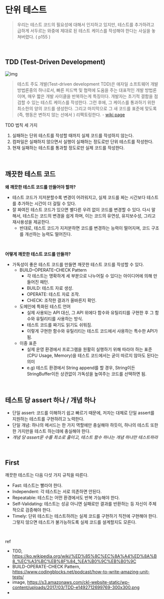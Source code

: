 # 단위 테스트

> 우리는 테스트 코드의 필요성에 대해서 인지하고 있지만, 테스트를 추가하려고 급하게 서두르는 와중에 제대로 된 테스트 케이스를 작성해야 한다는 사실을 놓쳐버렸다. ( p155 )

<br>

## TDD (Test-Driven Development)

![img](https://s3.amazonaws.com/ckl-website-static/wp-content/uploads/2017/03/TDD-e1492712699769-300x300.png)

> 테스트 주도 개발(Test-driven development TDD)은 애자일 소프트웨어 개발 방법론중의 하나로서, 빠른 피드백 및 협력에 도움을 주는 대표적인 개발 방법론이며, 매우 짧은 개발 사이클을 반복하는게 특징이다.
> 개발자는 초기적 결함을 점검할 수 있는 테스트 케이스를 작성한다. 그런 후에, 그 케이스를 통과하기 위한 최소한의 양의 코드를 생성한다. 그리고 마지막으로 그 새 코드를 표준에 맞도록 (즉, 행동은 변하지 않는 선에서 ) 리팩토링한다. - [wiki page](https://ko.wikipedia.org/wiki/%ED%85%8C%EC%8A%A4%ED%8A%B8_%EC%A3%BC%EB%8F%84_%EA%B0%9C%EB%B0%9C)

TDD 법칙 세 가지
1. 실패하는 단위 테스트를 작성할 때까지 실제 코드를 작성하지 않는다.
2. 컴파일은 실패하지 않으면서 실행이 실패하는 정도로만 단위 테스트를 작성한다.
3. 현재 실패하는 테스트를 통과할 정도로만 실제 코드를 작성한다.

<br>

## 깨끗한 테스트 코드

**왜 깨끗한 테스트 코드를 만들어야 할까?**
- 테스트 코드가 지저분할수록 변경이 어려워지고, 실제 코드를 짜는 시간보다 테스트를 추가하는 시간이 더 걸릴 수 있다.
- 잘 짜여진 테스트 코드가 있으면 별다른 우려 없이 코드를 변경할 수 있다. 다시 말해서, 테스트는 코드의 변경을 쉽게 하며, 이는 코드의 유연성, 유지보수성, 그리고 재사용성을 제공한다.
  - 반대로, 테스트 코드가 지저분하면 코드를 변경하는 능력이 떨어지며, 코드 구조를 개선하는 능력도 떨어진다.

<br>

**어떻게 깨끗한 테스트 코드를 만들까?**
- 가독성이 좋은 테스트 코드를 만들면 깨끗한 테스트 코드를 작성할 수 있다.
  - BUILD–OPERATE–CHECK Pattern
    - 각 테스트는 명확하게 세 부분으로 나누어질 수 있다는 아이디어에 의해 만들어진 패턴.
    - BUILD: 테스트 자료 생성.
    - OPERATE: 테스트 자료 조작.
    - CHECK: 조작한 결과가 올바른지 확인.
  - 도메인에 특화된 테스트 언어
    - 실제 사용되는 API 대신, 그 API 위에다 함수와 유틸리티를 구현한 후 그 함수와 유틸리티를 사용하는 방식.
    - 테스트 코드를 짜기도 읽기도 쉬워짐.
    - 이렇게 구현한 함수와 유틸리티는 테스트 코드에서 사용하는 특수한 API가 됨.
  - 이중 표준
    - 실제 운영 환경에서 프로그램을 원활히 실행하기 위해 따라야 하는 표준 (CPU Usage, Memory)을 테스트 코드에서는 굳이 따르지 않아도 된다는 의미
    - e.g) 테스트 환경에서 String append를 할 경우, String이든 StringBuffer이든 상관없이 가독성을 높여주는 코드를 선택하면 됨.

<br>

## 테스트 당 assert 하나 / 개념 하나
- 단일 assert: 코드를 이해하기 쉽고 빠르기 때문에, 저자는 대체로 단일 assert를 지원하는 테스트를 구현하려고 노력한다.
- 단일 개념: 하나의 메서드는 한 가지 역할에만 충실해야 하듯이, 하나의 테스트 또한 한 가지만을 테스트 하는데에 충실해야 한다.
- *개념 당 assert문 수를 최소로 줄이고, 테스트 함수 하나는 개념 하나만 테스트하라*

<br>

## First
깨끗한 테스트는 다음 다섯 가지 규칙을 따른다.
- Fast: 테스트는 빨라야 한다.
- Independent: 각 테스트는 서로 의존하면 안된다.
- Repeatable: 테스트는 어떤 환경에서도 반복 가능해야 한다.
- Self-Validating: 테스트는 성공 아니면 실패로만 결과를 반환하는 등 자신이 주체적으로 검증해야 한다.
- Timely: 단위 테스트는 테스트하려는 실제 코드를 구현하기 직전에 구현해야 한다. 그렇지 않으면 테스트가 불가능하도록 실제 코드를 설계할지도 모른다.

<br>

ref
- TDD, https://ko.wikipedia.org/wiki/%ED%85%8C%EC%8A%A4%ED%8A%B8_%EC%A3%BC%EB%8F%84_%EA%B0%9C%EB%B0%9C
- BUILD-OPERATE-CHECK Pattern, https://www.codingblocks.net/podcast/how-to-write-amazing-unit-tests/
- image, https://s3.amazonaws.com/ckl-website-static/wp-content/uploads/2017/03/TDD-e1492712699769-300x300.png
- 